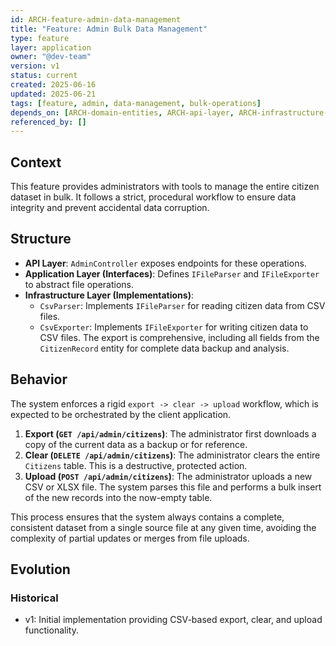 ```yaml
---
id: ARCH-feature-admin-data-management
title: "Feature: Admin Bulk Data Management"
type: feature
layer: application
owner: "@dev-team"
version: v1
status: current
created: 2025-06-16
updated: 2025-06-21
tags: [feature, admin, data-management, bulk-operations]
depends_on: [ARCH-domain-entities, ARCH-api-layer, ARCH-infrastructure-layer]
referenced_by: []
---
```


## Context

This feature provides administrators with tools to manage the entire citizen dataset in bulk. It follows a strict, procedural workflow to ensure data integrity and prevent accidental data corruption.

## Structure

- **API Layer**: `AdminController` exposes endpoints for these operations.
- **Application Layer (Interfaces)**: Defines `IFileParser` and `IFileExporter` to abstract file operations.
- **Infrastructure Layer (Implementations)**:
  - `CsvParser`: Implements `IFileParser` for reading citizen data from CSV files.
  - `CsvExporter`: Implements `IFileExporter` for writing citizen data to CSV files. The export is comprehensive, including all fields from the `CitizenRecord` entity for complete data backup and analysis.

## Behavior

The system enforces a rigid `export -> clear -> upload` workflow, which is expected to be orchestrated by the client application.

1.  **Export (`GET /api/admin/citizens`)**: The administrator first downloads a copy of the current data as a backup or for reference.
2.  **Clear (`DELETE /api/admin/citizens`)**: The administrator clears the entire `Citizens` table. This is a destructive, protected action.
3.  **Upload (`POST /api/admin/citizens`)**: The administrator uploads a new CSV or XLSX file. The system parses this file and performs a bulk insert of the new records into the now-empty table.

This process ensures that the system always contains a complete, consistent dataset from a single source file at any given time, avoiding the complexity of partial updates or merges from file uploads.

## Evolution

### Historical

- v1: Initial implementation providing CSV-based export, clear, and upload functionality.
